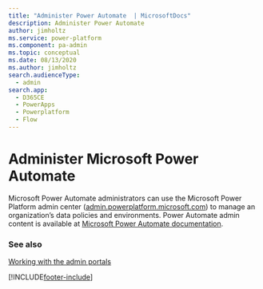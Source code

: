 ```yaml
---
title: "Administer Power Automate  | MicrosoftDocs"
description: Administer Power Automate
author: jimholtz
ms.service: power-platform
ms.component: pa-admin
ms.topic: conceptual
ms.date: 08/13/2020
ms.author: jimholtz
search.audienceType: 
  - admin
search.app:
  - D365CE
  - PowerApps
  - Powerplatform
  - Flow
---
```

# Administer Microsoft Power Automate

Microsoft Power Automate administrators can use the Microsoft Power Platform admin center ([admin.powerplatform.microsoft.com](https://admin.powerplatform.microsoft.com/)) to manage an organization’s data policies and environments. Power Automate admin content is available at [Microsoft Power Automate documentation](https://docs.microsoft.com/flow/admin-center-introduction).

### See also
[Working with the admin portals](wp-work-with-admin-portals.md)


[!INCLUDE[footer-include](../includes/footer-banner.md)]